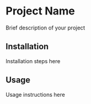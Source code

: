 # Project Name

Brief description of your project

## Installation

Installation steps here

## Usage

Usage instructions here
